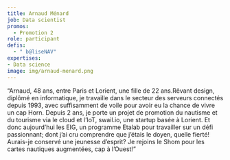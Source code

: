 ```yaml
---
title: Arnaud Ménard
job: Data scientist
promos:
  - Promotion 2
role: participant
defis:
  - " b@liseNAV"
expertises:
- Data science
image: img/arnaud-menard.png
---
```


“Arnaud, 48 ans, entre Paris et Lorient, une fille de 22 ans.Rêvant design, diplômé en informatique, je travaille dans le secteur des serveurs connectés depuis 1993, avec suffisamment de voile pour avoir eu la chance de vivre un cap Horn. Depuis 2 ans, je porte un projet de promotion du nautisme et du tourisme via le cloud et l’IoT, swail.io, une startup basée à Lorient. Et donc aujourd’hui les EIG, un programme Etalab pour travailler sur un défi passionnant; dont j’ai cru comprendre que j’étais le doyen, quelle fierté! Aurais-je conservé une jeunesse d’esprit? Je rejoins le Shom pour les cartes nautiques augmentées, cap à l’Ouest!”
